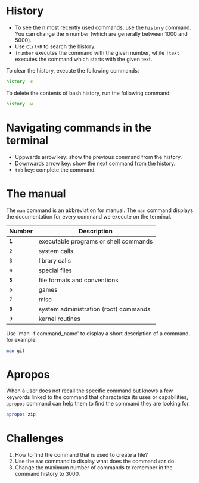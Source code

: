 <h1>History</h1>

* To see the n most recently used commands, use the <code>history</code> command.
You can change the n number (which are generally between 1000 and 5000).
* Use <code>Ctrl+R</code> to search the history.
* <code>!number</code> executes the command with the given number, while <code>!text</code> executes the command which starts with the given text.

To clear the history, execute the following commands:

```bash
history -c
```

To delete the contents of bash history, run the following command:

```bash
history -w
```

<h1>Navigating commands in the terminal</h1>

* Uppwards arrow key: show the previous command from the history.
* Downwards arrow key: show the next command from the history.
* <code>tab</code> key: complete the command.

<h1>The manual</h1>

The <code>man</code> command is an abbreviation for manual. 
The <code>man</code> command displays the documentation for every command we execute on the terminal.

| Number | Description |
| --- | --- |
| <code><b>1</b></code> | executable programs or shell commands |
| <code>2</code> | system calls |
| <code>3</code> | library calls |
| <code>4</code> | special files |
| <code><b>5</b></code> | file formats and conventions |
| <code>6</code> | games |
| <code>7</code> | misc |
| <code><b>8</b></code> | system administration (root) commands |
| <code>9</code> | kernel routines |

Use 'man -f command_name' to display a short description of a command, for example:

```bash
man git
```

<h1>Apropos</h1>

When a user does not recall the specific command but knows a few keywords linked to the command that characterize its uses or capabilities, <code>apropos</code> command can help them to find the command they are looking for.

```bash
apropos zip
```

<h1>Challenges</h1>

1. How to find the command that is used to create a file?
2. Use the <code>man</code> command to display what does the command <code>cat</code> do.
3. Change the maximum number of commands to remember in the command history to 3000.
